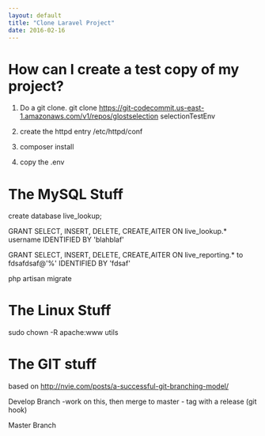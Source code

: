```yaml
---
layout: default
title: "Clone Laravel Project"
date: 2016-02-16
---
```



# How can I create a  test copy of my project?

1. Do a git clone.
git clone https://git-codecommit.us-east-1.amazonaws.com/v1/repos/glostselection selectionTestEnv

2. create the httpd entry /etc/httpd/conf

3. composer install

4. copy the .env 





# The MySQL Stuff
create database live_lookup;

GRANT SELECT, INSERT, DELETE, CREATE,AlTER ON live_lookup.* username IDENTIFIED BY 'blahblaf'

GRANT SELECT, INSERT, DELETE, CREATE,AlTER ON live_reporting.* to fdsafdsaf@'%' IDENTIFIED BY 'fdsaf'

php artisan migrate

# The Linux Stuff

sudo chown -R apache:www utils

# The GIT stuff
based on http://nvie.com/posts/a-successful-git-branching-model/

Develop Branch
-work on this, then merge to master - tag with a release (git hook)


Master Branch







